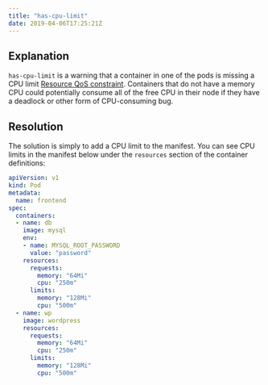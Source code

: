 ```yaml
---
title: "has-cpu-limit"
date: 2019-04-06T17:25:21Z
---
```


## Explanation

`has-cpu-limit` is a warning that a container in one of the pods is missing a CPU limit [Resource QoS constraint](https://github.com/kubernetes/community/blob/master/contributors/design-proposals/node/resource-qos.md).
Containers that do not have a memory CPU could potentially consume all of the free CPU in their node if
they have a deadlock or other form of CPU-consuming bug.

## Resolution

The solution is simply to add a CPU limit to the manifest.  You can see CPU limits in the
manifest below under the `resources` section of the container definitions:

```yaml
apiVersion: v1
kind: Pod
metadata:
  name: frontend
spec:
  containers:
  - name: db
    image: mysql
    env:
    - name: MYSQL_ROOT_PASSWORD
      value: "password"
    resources:
      requests:
        memory: "64Mi"
        cpu: "250m"
      limits:
        memory: "128Mi"
        cpu: "500m"
  - name: wp
    image: wordpress
    resources:
      requests:
        memory: "64Mi"
        cpu: "250m"
      limits:
        memory: "128Mi"
        cpu: "500m"
```

